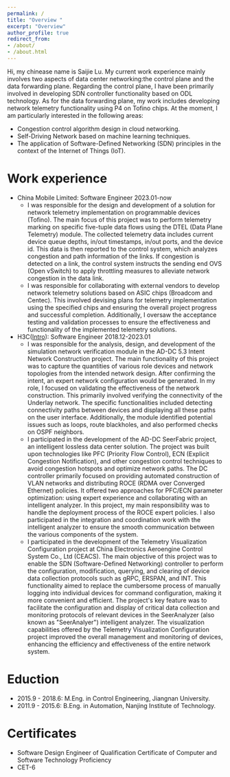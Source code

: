 ```yaml
---
permalink: /
title: "Overview " 
excerpt: "Overview"
author_profile: true
redirect_from:
- /about/
- /about.html
---
```


Hi, my chinease name is Saijie Lu. My current work experience mainly involves two aspects of data center networking:the control plane and the data forwarding plane. 
Regarding the control plane, I have been primarily involved in developing SDN controller functionality based on ODL technology.
As for the data forwarding plane, my work includes developing network telemetry functionality using P4 on Tofino chips.
At the moment, I am particularly interested in the following areas:
* Congestion control algorithm design in cloud networking.
* Self-Driving Network based on machine learning techniques.
* The application of Software-Defined Networking (SDN) principles in the context of the Internet of Things (IoT). 


# Work experience
* China Mobile Limited: Software Engineer  2023.01-now
    * I was responsible for the design and development of a solution for network telemetry implementation on programmable devices (Tofino). 
      The main focus of this project was to perform telemetry marking on specific five-tuple data flows using the DTEL (Data Plane Telemetry) module. 
      The collected telemetry data includes current device queue depths, in/out timestamps, in/out ports, and the device id. 
      This data is then reported to the control system, which analyzes congestion and path information of the links.
      If congestion is detected on a link, the control system instructs the sending end OVS (Open vSwitch) to apply throttling measures to alleviate network congestion in the data link.
    * I was responsible for collaborating with external vendors to develop network telemetry solutions based on ASIC chips (Broadcom and Centec). 
      This involved devising plans for telemetry implementation using the specified chips and ensuring the overall project progress and successful completion. 
      Additionally, I oversaw the acceptance testing and validation processes to ensure the effectiveness and functionality of the implemented telemetry solutions.
* H3C([Intro](https://youtu.be/DUJ1-CbbLM8?t=33)): Software Engineer  2018.12-2023.01
    * I was responsible for the analysis, design, and development of the simulation network verification module in the AD-DC 5.3 Intent Network Construction project. 
      The main functionality of this project was to capture the quantities of various role devices and network topologies from the intended network design. 
      After confirming the intent, an expert network configuration would be generated.
      In my role, I focused on validating the effectiveness of the network construction. This primarily involved verifying the connectivity of the Underlay network. 
      The specific functionalities included detecting connectivity paths between devices and displaying all these paths on the user interface. 
      Additionally, the module identified potential issues such as loops, route blackholes, and also performed checks on OSPF neighbors.
    * I participated in the development of the AD-DC SeerFabric project, an intelligent lossless data center solution. The project was built upon technologies like PFC (Priority Flow Control), ECN (Explicit Congestion Notification), 
      and other congestion control techniques to avoid congestion hotspots and optimize network paths.
      The DC controller primarily focused on providing automated construction of VLAN networks and distributing ROCE (RDMA over Converged Ethernet) policies. 
      It offered two approaches for PFC/ECN parameter optimization: using expert experience and collaborating with an intelligent analyzer.
      In this project, my main responsibility was to handle the deployment process of the ROCE expert policies. I also participated in the integration and coordination work with the intelligent analyzer to ensure the smooth communication between the various components of the system.
    * I participated in the development of the Telemetry Visualization Configuration project at China Electronics Aeroengine Control System Co., Ltd (CEACS). The main objective of this project was to enable the SDN (Software-Defined Networking) controller to perform the configuration, modification, querying, and clearing of device data collection protocols such as gRPC, ERSPAN, and INT. This functionality aimed to replace the cumbersome process of manually logging into individual devices for command configuration, making it more convenient and efficient.
      The project's key feature was to facilitate the configuration and display of critical data collection and monitoring protocols of relevant devices in the SeerAnalyzer (also known as "SeerAnalyer") intelligent analyzer. 
      The visualization capabilities offered by the Telemetry Visualization Configuration project improved the overall management and monitoring of devices, enhancing the efficiency and effectiveness of the entire network system.

# Eduction
- 2015.9 - 2018.6: M.Eng. in Control Engineering, Jiangnan University. 
- 2011.9 - 2015.6: B.Eng. in Automation, Nanjing Institute of Technology.

# Certificates
* Software Design Engineer of Qualification Certificate of Computer and Software Technology Proficiency
* CET-6
